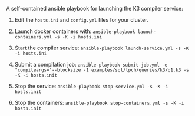 A self-contained ansible playbook for launching the K3 compiler service:

1. Edit the `hosts.ini` and `config.yml` files for your cluster.

2. Launch docker containers with:
```ansible-playbook launch-containers.yml -s -K -i hosts.ini```

3. Start the compiler service:
```ansible-playbook launch-service.yml -s -K -i hosts.ini```

4. Submit a compilation job:
```ansible-playbook submit-job.yml -e "compileargs='--blocksize -1 examples/sql/tpch/queries/k3/q1.k3 -s -K -i hosts.init```

5. Stop the service:
```ansible-playbook stop-service.yml -s -K -i hosts.init```

6. Stop the containers:
```ansible-playbook stop-containers.yml -s -K -i hosts.init```
